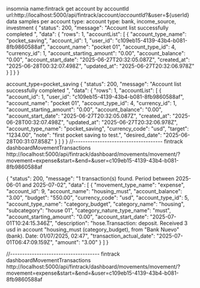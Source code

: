 insomnia name:fintrack get account by accountId
url:http://localhost:5000/api/fintrack/account/${accountId}$?&user=${userId}
data samples per account type:
account type: bank, income_source, investment
{
	"status": 200,
	"message": "Account list successfully completed ",
	"data": {
		"rows": 1,
		"accountList": [
			{
				"account_type_name": "pocket_saving",
				"account_id": 1,
				"user_id": "c109eb15-4139-43b4-b081-8fb9860588af",
				"account_name": "pocket 01",
				"account_type_id": 4,
				"currency_id": 1,
				"account_starting_amount": "0.00",
				"account_balance": "0.00",
				"account_start_date": "2025-06-27T20:32:05.087Z",
				"created_at": "2025-06-28T00:32:07.498Z",
				"updated_at": "2025-06-27T20:32:06.978Z"
			}
		]
	}
}

account_type=pocket_saving
{
	"status": 200,
	"message": "Account list successfully completed ",
	"data": {
		"rows": 1,
		"accountList": [
			{
				"account_id": 1,
				"user_id": "c109eb15-4139-43b4-b081-8fb9860588af",
				"account_name": "pocket 01",
				"account_type_id": 4,
				"currency_id": 1,
				"account_starting_amount": "0.00",
				"account_balance": "0.00",
				"account_start_date": "2025-06-27T20:32:05.087Z",
				"created_at": "2025-06-28T00:32:07.498Z",
				"updated_at": "2025-06-27T20:32:06.978Z",
				"account_type_name": "pocket_saving",
				"currency_code": "usd",
				"target": "1234.00",
				"note": "first pocket saving to test.",
				"desired_date": "2025-06-28T00:31:07.858Z"
			}
		]
	}
}
//-------------------------------------
fintrack dashboardMovementTransactions
http://localhost:5000/api/fintrack/dashboard/movements/movement/?movement=expense&start=&end=&user=c109eb15-4139-43b4-b081-8fb9860588af

{
	"status": 200,
	"message": "1 transaction(s) found. Period between 2025-06-01 and 2025-07-02",
	"data": [
		{
			"movement_type_name": "expense",
			"account_id": 9,
			"account_name": "housing_must",
			"account_balance": "3.00",
			"budget": "550.00",
			"currency_code": "usd",
			"account_type_id": 5,
			"account_type_name": "category_budget",
			"category_name": "housing",
			"subcategory": "house 01",
			"category_nature_type_name": "must",
			"account_starting_amount": "0.00",
			"account_start_date": "2025-07-01T10:24:15.346Z",
			"description": "hose.Transaction: deposit. Received 3 usd in account \"housing_must (category_budget), from \"Bank Nuevo\" (bank). Date: 01/07/2025, 02:47",
			"transaction_actual_date": "2025-07-01T06:47:09.159Z",
			"amount": "3.00"
		}
	]
}

//-------------------------------------
fintrack dashboardMovementTransactions
http://localhost:5000/api/fintrack/dashboard/movements/movement/?movement=expense&start=&end=&user=c109eb15-4139-43b4-b081-8fb9860588af


